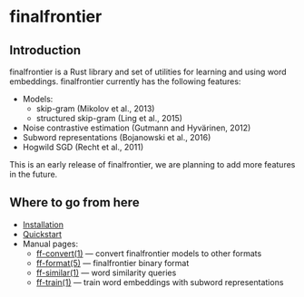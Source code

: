 # finalfrontier

## Introduction

finalfrontier is a Rust library and set of utilities for learning and using
word embeddings. finalfrontier currently has the following features:

  * Models:
    - skip-gram (Mikolov et al., 2013)
    - structured skip-gram (Ling et al., 2015)
  * Noise contrastive estimation (Gutmann and Hyvärinen, 2012)
  * Subword representations (Bojanowski et al., 2016)
  * Hogwild SGD (Recht et al., 2011)

This is an early release of finalfrontier, we are planning to add more features
in the future.

## Where to go from here

  * [Installation](docs/INSTALL.md)
  * [Quickstart](docs/QUICKSTART.md)
  * Manual pages:
    - [ff-convert(1)](man/ff-convert.1.md) — convert finalfrontier models to other formats
    - [ff-format(5)](man/ff-format.5.md) — finalfrontier binary format
    - [ff-similar(1)](man/ff-similar.1.md) — word similarity queries
    - [ff-train(1)](man/ff-train.1.md) — train word embeddings with subword representations
